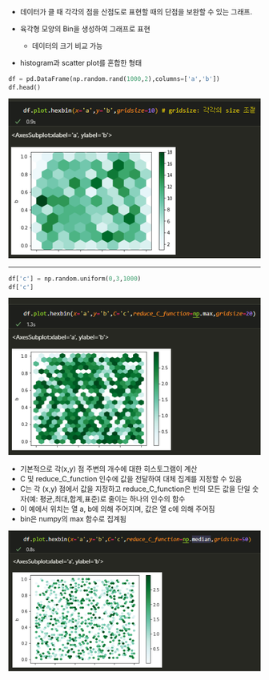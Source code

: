 - 데이터가 클 때 각각의 점을 산점도로 표현할 때의 단점을 보완할 수 있는 그래프.

- 육각형 모양의 Bin을 생성하여 그래프로 표현
  - 데이터의 크기 비교 가능
- histogram과 scatter plot를 혼합한 형태



```python
df = pd.DataFrame(np.random.rand(1000,2),columns=['a','b'])
df.head()
```

![image-20220311093538274](assets/11_hexbin%20plot/image-20220311093538274.png)

---



```python
df['c'] = np.random.uniform(0,3,1000)
df['c']
```

![image-20220311093745492](assets/11_hexbin%20plot/image-20220311093745492.png)

- 기본적으로 각(x,y) 점 주변의 개수에 대한 히스토그램이 계산
- C 및 reduce_C_function 인수에 값을 전달하여 대체 집계를 지정할 수 있음
- C는 각 (x,y) 점에서 값을 지정하고 reduce_C_function은 빈의 모든 값을 단일 숫자(예: 평균,최대,합계,표준)로 줄이는 하나의 인수의 함수
- 이 예에서 위치는 열 a, b에 의해 주어지며, 값은 열 c에 의해 주어짐
- bin은 numpy의 max 함수로 집계됨



![image-20220311094016187](assets/11_hexbin%20plot/image-20220311094016187.png)